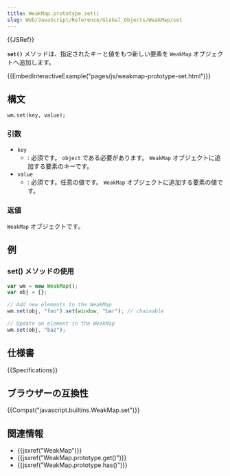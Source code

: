 ```yaml
---
title: WeakMap.prototype.set()
slug: Web/JavaScript/Reference/Global_Objects/WeakMap/set
---
```


{{JSRef}}

**`set()`** メソッドは、指定されたキーと値をもつ新しい要素を `WeakMap` オブジェクトへ追加します。

{{EmbedInteractiveExample("pages/js/weakmap-prototype-set.html")}}

## 構文

```
wm.set(key, value);
```

### 引数

- `key`
  - : 必須です。 `object` である必要があります。 `WeakMap` オブジェクトに追加する要素のキーです。
- `value`
  - : 必須です。任意の値です。 `WeakMap` オブジェクトに追加する要素の値です。

### 返値

`WeakMap` オブジェクトです。

## 例

### set() メソッドの使用

```js
var wm = new WeakMap();
var obj = {};

// Add new elements to the WeakMap
wm.set(obj, "foo").set(window, "bar"); // chainable

// Update an element in the WeakMap
wm.set(obj, "baz");
```

## 仕様書

{{Specifications}}

## ブラウザーの互換性

{{Compat("javascript.builtins.WeakMap.set")}}

## 関連情報

- {{jsxref("WeakMap")}}
- {{jsxref("WeakMap.prototype.get()")}}
- {{jsxref("WeakMap.prototype.has()")}}
